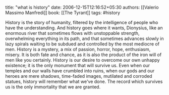 
title: "what is history"
date: 2006-12-15T12:16:52+05:30
authors: [[Valerio Massimo Manfredi]]
book: [[The Tyrant]]
tags: #history

History is the story of humanity, filtered by the intelligence of people who have the understanding. And history goes where it wants, Dionysius, like an enormous river that sometimes flows with unstoppable strength, overwhelming everything in its path, and that sometimes advances slowly in lazy spirals waiting to be subdued and controlled by the most mediocre of men. History is a mystery, a mix of passion, horror, hope, enthusiasm, misery. It is both fate and chance, as it is also the product of the iron will of men like you certainly. History is our desire to overcome our own unhappy existence; it is the only monument that will survive us. Even when our temples and our walls have crumbled into ruins, when our gods and our heroes are mere shadows, time-faded images, mutilated and corroded statues, history will remember what we've done. The record which survives us is the only immortality that we are granted.

